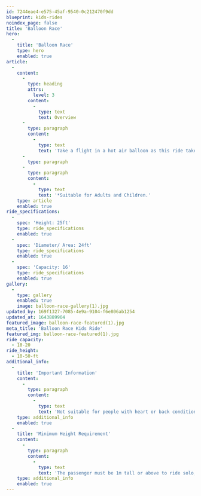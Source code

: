 ```yaml
---
id: 7244eae4-e575-45af-9540-0c212470f9dd
blueprint: kids-rides
noindex_page: false
title: 'Balloon Race'
hero:
  -
    title: 'Balloon Race'
    type: hero
    enabled: true
article:
  -
    content:
      -
        type: heading
        attrs:
          level: 3
        content:
          -
            type: text
            text: Overview
      -
        type: paragraph
        content:
          -
            type: text
            text: 'Take a flight in a hot air balloon as this ride takes you up high up into the sky! Fly and soar through the air as if you really were in a hot air balloon. This is a gentle, leisurely take on an up high experience, perfect for children and their parents alike. '
      -
        type: paragraph
      -
        type: paragraph
        content:
          -
            type: text
            text: '*Suitable for Adults and Children.'
    type: article
    enabled: true
ride_specifications:
  -
    spec: 'Height: 25ft'
    type: ride_specifications
    enabled: true
  -
    spec: 'Diameter/ Area: 24ft'
    type: ride_specifications
    enabled: true
  -
    spec: 'Capacity: 16'
    type: ride_specifications
    enabled: true
gallery:
  -
    type: gallery
    enabled: true
    image: balloon-race-gallery(1).jpg
updated_by: 169f1327-7085-4e9a-9104-f6e806ab1254
updated_at: 1643889904
featured_image: balloon-race-featured(1).jpg
meta_title: 'Balloon Race Kids Ride'
featured_img: balloon-race-featured(1).jpg
ride_capacity:
  - 10-20
ride_height:
  - 10-50-ft
additional_info:
  -
    title: 'Important Information'
    content:
      -
        type: paragraph
        content:
          -
            type: text
            text: 'Not suitable for people with heart or back conditions or of a nervous disposition should avoid riding. Other medical conditions that may preclude riding include pregnancy, recent surgery, broken bones, or neck problems.'
    type: additional_info
    enabled: true
  -
    title: 'Minimum Height Requirement'
    content:
      -
        type: paragraph
        content:
          -
            type: text
            text: 'The passenger must be 1m tall or above to ride solo, if under this measurement they must be accompanied by an adult.'
    type: additional_info
    enabled: true
---
```

